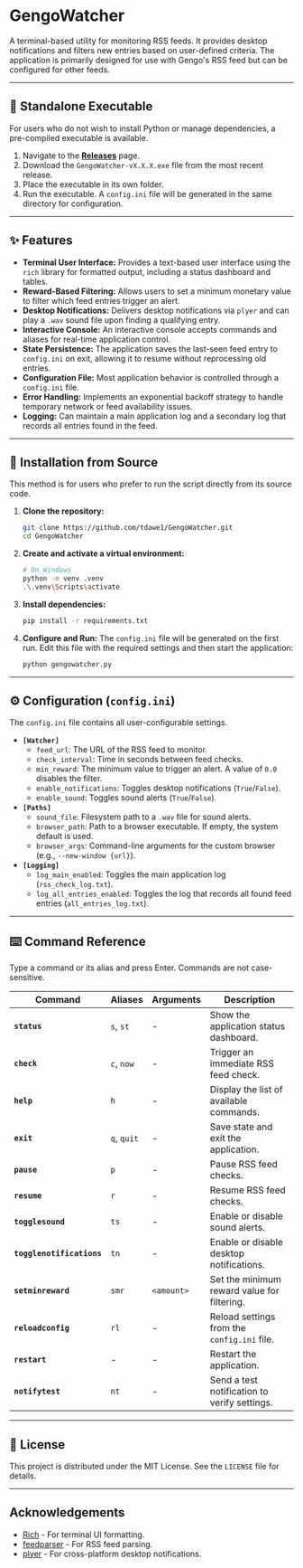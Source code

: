 # GengoWatcher

A terminal-based utility for monitoring RSS feeds. It provides desktop notifications and filters new entries based on user-defined criteria. The application is primarily designed for use with Gengo's RSS feed but can be configured for other feeds.

---

## 💾 Standalone Executable

For users who do not wish to install Python or manage dependencies, a pre-compiled executable is available.

1.  Navigate to the **[Releases](https://github.com/tdawe1/GengoWatcher/releases)** page.
2.  Download the `GengoWatcher-vX.X.X.exe` file from the most recent release.
3.  Place the executable in its own folder.
4.  Run the executable. A `config.ini` file will be generated in the same directory for configuration.

---

## ✨ Features

*   **Terminal User Interface:** Provides a text-based user interface using the `rich` library for formatted output, including a status dashboard and tables.
*   **Reward-Based Filtering:** Allows users to set a minimum monetary value to filter which feed entries trigger an alert.
*   **Desktop Notifications:** Delivers desktop notifications via `plyer` and can play a `.wav` sound file upon finding a qualifying entry.
*   **Interactive Console:** An interactive console accepts commands and aliases for real-time application control.
*   **State Persistence:** The application saves the last-seen feed entry to `config.ini` on exit, allowing it to resume without reprocessing old entries.
*   **Configuration File:** Most application behavior is controlled through a `config.ini` file.
*   **Error Handling:** Implements an exponential backoff strategy to handle temporary network or feed availability issues.
*   **Logging:** Can maintain a main application log and a secondary log that records all entries found in the feed.

---

## 🐍 Installation from Source

This method is for users who prefer to run the script directly from its source code.

1.  **Clone the repository:**
    ```bash
    git clone https://github.com/tdawe1/GengoWatcher.git
    cd GengoWatcher
    ```
2.  **Create and activate a virtual environment:**
    ```bash
    # On Windows
    python -m venv .venv
    .\.venv\Scripts\activate
    ```
3.  **Install dependencies:**
    ```bash
    pip install -r requirements.txt
    ```
4.  **Configure and Run:**
    The `config.ini` file will be generated on the first run. Edit this file with the required settings and then start the application:
    ```bash
    python gengowatcher.py
    ```

---

## ⚙️ Configuration (`config.ini`)

The `config.ini` file contains all user-configurable settings.

*   **`[Watcher]`**
    *   `feed_url`: The URL of the RSS feed to monitor.
    *   `check_interval`: Time in seconds between feed checks.
    *   `min_reward`: The minimum value to trigger an alert. A value of `0.0` disables the filter.
    *   `enable_notifications`: Toggles desktop notifications (`True`/`False`).
    *   `enable_sound`: Toggles sound alerts (`True`/`False`).
*   **`[Paths]`**
    *   `sound_file`: Filesystem path to a `.wav` file for sound alerts.
    *   `browser_path`: Path to a browser executable. If empty, the system default is used.
    *   `browser_args`: Command-line arguments for the custom browser (e.g., `--new-window {url}`).
*   **`[Logging]`**
    *   `log_main_enabled`: Toggles the main application log (`rss_check_log.txt`).
    *   `log_all_entries_enabled`: Toggles the log that records all found feed entries (`all_entries_log.txt`).

---

## ⌨️ Command Reference

Type a command or its alias and press Enter. Commands are not case-sensitive.

| Command              | Aliases          | Arguments  | Description                                        |
| -------------------- | ---------------- | ---------- | -------------------------------------------------- |
| **`status`**         | `s`, `st`        | -          | Show the application status dashboard.             |
| **`check`**          | `c`, `now`       | -          | Trigger an immediate RSS feed check.               |
| **`help`**           | `h`              | -          | Display the list of available commands.            |
| **`exit`**           | `q`, `quit`      | -          | Save state and exit the application.               |
| **`pause`**          | `p`              | -          | Pause RSS feed checks.                             |
| **`resume`**         | `r`              | -          | Resume RSS feed checks.                            |
| **`togglesound`**    | `ts`             | -          | Enable or disable sound alerts.                    |
| **`togglenotifications`** | `tn`        | -          | Enable or disable desktop notifications.           |
| **`setminreward`**   | `smr`            | `<amount>` | Set the minimum reward value for filtering.        |
| **`reloadconfig`**   | `rl`             | -          | Reload settings from the `config.ini` file.        |
| **`restart`**        | -                | -          | Restart the application.                           |
| **`notifytest`**     | `nt`             | -          | Send a test notification to verify settings.       |

---

## 📄 License

This project is distributed under the MIT License. See the `LICENSE` file for details.

---
## Acknowledgements
*   [Rich](https://github.com/Textualize/rich) - For terminal UI formatting.
*   [feedparser](https://github.com/kurtmckee/feedparser) - For RSS feed parsing.
*   [plyer](https://github.com/kivy/plyer) - For cross-platform desktop notifications.
